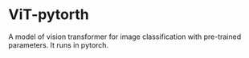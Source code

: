 # ViT-pytorth
A model of vision transformer for image classification with pre-trained parameters. It runs in pytorch.

